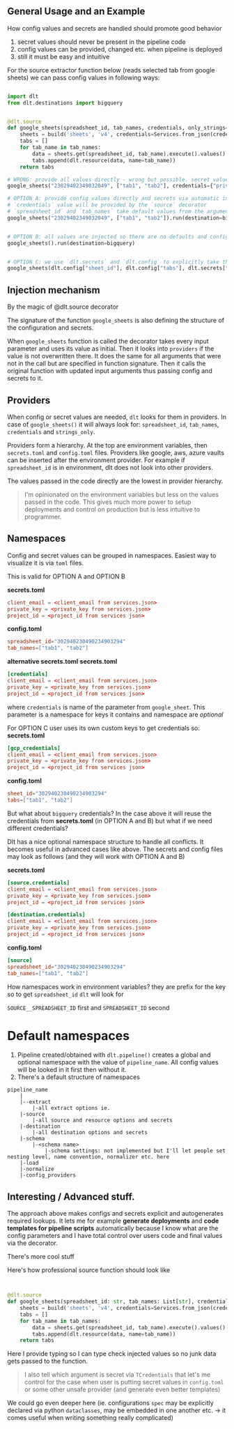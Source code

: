 ## General Usage and an Example
How config values and secrets are handled should promote good behavior

1. secret values should never be present in the pipeline code
2. config values can be provided, changed etc. when pipeline is deployed
3. still it must be easy and intuitive

For the source extractor function below (reads selected tab from google sheets) we can pass config values in following ways:

```python

import dlt
from dlt.destinations import bigquery


@dlt.source
def google_sheets(spreadsheet_id, tab_names, credentials, only_strings=False):
    sheets = build('sheets', 'v4', credentials=Services.from_json(credentials))
    tabs = []
    for tab_name in tab_names:
        data = sheets.get(spreadsheet_id, tab_name).execute().values()
        tabs.append(dlt.resource(data, name=tab_name))
    return tabs

# WRONG: provide all values directly - wrong but possible. secret values should never be present in the code!
google_sheets("23029402349032049", ["tab1", "tab2"], credentials={"private_key": ""}).run(destination=bigquery)

# OPTION A: provide config values directly and secrets via automatic injection mechanism (see later)
# `credentials` value will be provided by the `source` decorator
# `spreadsheet_id` and `tab_names` take default values from the arguments below but may be overwritten by the decorator via config providers (see later)
google_sheets("23029402349032049", ["tab1", "tab2"]).run(destination=bigquery)


# OPTION B: all values are injected so there are no defaults and config values must be present in the providers
google_sheets().run(destination=bigquery)


# OPTION C: we use `dlt.secrets` and `dlt.config` to explicitly take those values from providers in the way we control (not recommended but straightforward)
google_sheets(dlt.config["sheet_id"], dlt.config["tabs"], dlt.secrets["gcp_credentials"]).run(destination=bigquery)
```

## Injection mechanism
By the magic of @dlt.source decorator

The signature of the function `google_sheets` is also defining the structure of the configuration and secrets.

When `google_sheets` function is called the decorator takes every input parameter and uses its value as initial.
Then it looks into `providers` if the value is not overwritten there.
It does the same for all arguments that were not in the call but are specified in function signature.
Then it calls the original function with updated input arguments thus passing config and secrets to it.

## Providers
When config or secret values are needed, `dlt` looks for them in providers. In case of `google_sheets()` it will always look for: `spreadsheet_id`, `tab_names`, `credentials` and `strings_only`.

Providers form a hierarchy. At the top are environment variables, then `secrets.toml` and `config.toml` files. Providers like google, aws, azure vaults can be inserted after the environment provider.
For example if `spreadsheet_id` is in environment, dlt does not look into other providers.

The values passed in the code directly are the lowest in provider hierarchy.

> I'm opinionated on the environment variables but less on the values passed in the code. This gives much more power to setup deployments and control on production but is less intuitive to programmer.

## Namespaces
Config and secret values can be grouped in namespaces. Easiest way to visualize it is via `toml` files.

This is valid for OPTION A and OPTION B

**secrets.toml**
```toml
client_email = <client_email from services.json>
private_key = <private_key from services.json>
project_id = <project_id from services json>
```
**config.toml**
```toml
spreadsheet_id="302940230490234903294"
tab_names=["tab1", "tab2"]
```

**alternative secrets.toml**
**secrets.toml**
```toml
[credentials]
client_email = <client_email from services.json>
private_key = <private_key from services.json>
project_id = <project_id from services json>
```

where `credentials` is name of the parameter from `google_sheet`. This parameter is a namespace for keys it contains and namespace are *optional*

For OPTION C user uses its own custom keys to get credentials so:
**secrets.toml**
```toml
[gcp_credentials]
client_email = <client_email from services.json>
private_key = <private_key from services.json>
project_id = <project_id from services json>
```
**config.toml**
```toml
sheet_id="302940230490234903294"
tabs=["tab1", "tab2"]
```

But what about `bigquery` credentials? In the case above it will reuse the credentials from **secrets.toml** (in OPTION A and B) but what if we need different credentials?

Dlt has a nice optional namespace structure to handle all conflicts. It becomes useful in advanced cases like above. The secrets and config files may look as follows (and they will work with OPTION A and B)

**secrets.toml**
```toml
[source.credentials]
client_email = <client_email from services.json>
private_key = <private_key from services.json>
project_id = <project_id from services json>

[destination.credentials]
client_email = <client_email from services.json>
private_key = <private_key from services.json>
project_id = <project_id from services json>

```
**config.toml**
```toml
[source]
spreadsheet_id="302940230490234903294"
tab_names=["tab1", "tab2"]
```

How namespaces work in environment variables? they are prefix for the key so to get `spreadsheet_id` `dlt` will look for

`SOURCE__SPREADSHEET_ID` first and `SPREADSHEET_ID` second

# Default namespaces

1. Pipeline created/obtained with `dlt.pipeline()` creates a global and optional namespace with the value of `pipeline_name`. All config values will be looked in it first then without it.
2. There's a default structure of namespaces

```
pipeline_name
    |
    |--extract
        |-all extract options ie.
    |-source
        |-all source and resource options and secrets
    |-destination
        |-all destination options and secrets
    |-schema
        |-<schema name>
            |-schema settings: not implemented but I'll let people set nesting level, name convention, normalizer etc. here
    |-load
    |-normalize
    |-config_providers
```


## Interesting / Advanced stuff.

The approach above makes configs and secrets explicit and autogenerates required lookups. It lets me for example **generate deployments** and **code templates for pipeline scripts** automatically because I know what are the config parameters and I have total control over users code and final values via the decorator.

There's more cool stuff

Here's how professional source function should look like

```python


@dlt.source
def google_sheets(spreadsheet_id: str, tab_names: List[str], credentials: TCredentials, only_strings=False):
    sheets = build('sheets', 'v4', credentials=Services.from_json(credentials))
    tabs = []
    for tab_name in tab_names:
        data = sheets.get(spreadsheet_id, tab_name).execute().values()
        tabs.append(dlt.resource(data, name=tab_name))
    return tabs
```

Here I provide typing so I can type check injected values so no junk data gets passed to the function.

> I also tell which argument is secret via `TCredentials` that let's me control for the case when user is putting secret values in `config.toml` or some other unsafe provider (and generate even better templates)

We could go even deeper here (ie. configurations `spec` may be explicitly declared via python `dataclasses`, may be embedded in one another etc. -> it comes useful when writing something really complicated)